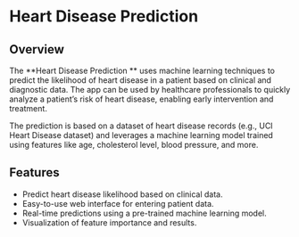 
# Heart Disease Prediction 

## Overview
The **Heart Disease Prediction ** uses machine learning techniques to predict the likelihood of heart disease in a patient based on clinical and diagnostic data. The app can be used by healthcare professionals to quickly analyze a patient’s risk of heart disease, enabling early intervention and treatment.

The prediction is based on a dataset of heart disease records (e.g., UCI Heart Disease dataset) and leverages a machine learning model trained using features like age, cholesterol level, blood pressure, and more.

## Features
- Predict heart disease likelihood based on clinical data.
- Easy-to-use web interface for entering patient data.
- Real-time predictions using a pre-trained machine learning model.
- Visualization of feature importance and results.
